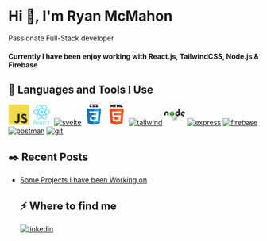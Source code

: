 
<h1>Hi 👋, I'm Ryan McMahon</h1>
<p>Passionate Full-Stack developer</p>
<h4> Currently I have been enjoy working with React.js, TailwindCSS, Node.js & Firebase </h4>
<h2>🚀 Languages and Tools I Use</h2>
<p><a target="_blank" href="https://raw.githubusercontent.com/devicons/devicon/master/icons/javascript/javascript-original.svg" style="display: inline-block;"><img src="https://raw.githubusercontent.com/devicons/devicon/master/icons/javascript/javascript-original.svg" alt="javascript" width="42" height="42" /></a>
<a target="_blank" href="https://raw.githubusercontent.com/devicons/devicon/master/icons/react/react-original-wordmark.svg" style="display: inline-block;"><img src="https://raw.githubusercontent.com/devicons/devicon/master/icons/react/react-original-wordmark.svg" alt="react" width="42" height="42" /></a>
<a target="_blank" href="https://upload.wikimedia.org/wikipedia/commons/1/1b/Svelte_Logo.svg" style="display: inline-block;"><img src="https://upload.wikimedia.org/wikipedia/commons/1/1b/Svelte_Logo.svg" alt="svelte" width="42" height="42" /></a>
<a target="_blank" href="https://raw.githubusercontent.com/devicons/devicon/master/icons/css3/css3-original-wordmark.svg" style="display: inline-block;"><img src="https://raw.githubusercontent.com/devicons/devicon/master/icons/css3/css3-original-wordmark.svg" alt="css3" width="42" height="42" /></a>
<a target="_blank" href="https://raw.githubusercontent.com/devicons/devicon/master/icons/html5/html5-original-wordmark.svg" style="display: inline-block;"><img src="https://raw.githubusercontent.com/devicons/devicon/master/icons/html5/html5-original-wordmark.svg" alt="html5" width="42" height="42" /></a>
<a target="_blank" href="https://www.vectorlogo.zone/logos/tailwindcss/tailwindcss-icon.svg" style="display: inline-block;"><img src="https://www.vectorlogo.zone/logos/tailwindcss/tailwindcss-icon.svg" alt="tailwind" width="42" height="42" /></a>
<a target="_blank" href="https://raw.githubusercontent.com/devicons/devicon/master/icons/nodejs/nodejs-original-wordmark.svg" style="display: inline-block;"><img src="https://raw.githubusercontent.com/devicons/devicon/master/icons/nodejs/nodejs-original-wordmark.svg" alt="nodejs" width="42" height="42" /></a>
<a target="_blank" href="[https://raw.githubusercontent.com/devicons/devicon/master/icons/express/express-original-wordmark.svg](https://cdn.icon-icons.com/icons2/2699/PNG/512/expressjs_logo_icon_169185.png)" style="display: inline-block;"><img src="[https://raw.githubusercontent.com/devicons/devicon/master/icons/express/express-original-wordmark.svg](https://cdn.icon-icons.com/icons2/2699/PNG/512/expressjs_logo_icon_169185.png)" alt="express" width="42" height="42" /></a>
<a target="_blank" href="https://www.vectorlogo.zone/logos/firebase/firebase-icon.svg" style="display: inline-block;"><img src="https://www.vectorlogo.zone/logos/firebase/firebase-icon.svg" alt="firebase" width="42" height="42" /></a>
<a target="_blank" href="https://www.vectorlogo.zone/logos/getpostman/getpostman-icon.svg" style="display: inline-block;"><img src="https://www.vectorlogo.zone/logos/getpostman/getpostman-icon.svg" alt="postman" width="42" height="42" /></a>
<a target="_blank" href="https://www.vectorlogo.zone/logos/git-scm/git-scm-icon.svg" style="display: inline-block;"><img src="https://www.vectorlogo.zone/logos/git-scm/git-scm-icon.svg" alt="git" width="42" height="42" /></a></p>
<h2>✒️ Recent Posts</h2>
<ul>
<li><a target="_blank" href="https://ryanmtailwindportfolio.netlify.app/#projects">Some Projects I have been Working on </a></li>
<h2>⚡️ Where to find me</h2>
<p><a target="_blank" href="https://www.linkedin.com/in/ryan-mcmahon-89785016b" style="display: inline-block;"><img src="https://img.shields.io/badge/linkedin-logo?style=for-the-badge&logo=linkedin&logoColor=white&color=%230a77b6" alt="linkedin" /></a></p>
